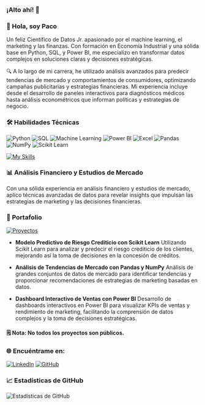### ¡Alto ahí! 👋

<!--
**JosephFaster/JosephFaster** is a ✨ _special_ ✨ repository because its `README.md` (this file) appears on your GitHub profile.
-->
### 👋 Hola, soy Paco

Un feliz Científico de Datos Jr. apasionado por el machine learning, el marketing y las finanzas. Con formación en Economía Industrial y una sólida base en Python, SQL, y Power BI, me especializo en transformar datos complejos en soluciones claras y decisiones estratégicas.

🔍 A lo largo de mi carrera, he utilizado análisis avanzados para predecir tendencias de mercado y comportamientos de consumidores, optimizando campañas publicitarias y estrategias financieras. Mi experiencia incluye desde el desarrollo de paneles interactivos para diagnósticos médicos hasta análisis econométricos que informan políticas y estrategias de negocio.

### 🛠 Habilidades Técnicas
![Python](https://img.shields.io/badge/Python-3776AB?style=for-the-badge&logo=python&logoColor=white)
![SQL](https://img.shields.io/badge/SQL-F80000?style=for-the-badge&logo=MySQL&logoColor=white)
![Machine Learning](https://img.shields.io/badge/Machine_Learning-FF6F00?style=for-the-badge&logo=TensorFlow&logoColor=white)
![Power BI](https://img.shields.io/badge/Power_BI-F2C811?style=for-the-badge&logo=PowerBI&logoColor=black)
![Excel](https://img.shields.io/badge/Excel-217346?style=for-the-badge&logo=microsoftexcel&logoColor=white)
![Pandas](https://img.shields.io/badge/Pandas-150458?style=for-the-badge&logo=pandas&logoColor=white)
![NumPy](https://img.shields.io/badge/NumPy-013243?style=for-the-badge&logo=numpy&logoColor=white)
![Scikit Learn](https://img.shields.io/badge/Scikit_Learn-F7931E?style=for-the-badge&logo=scikitlearn&logoColor=white)

[![My Skills](https://skillicons.dev/icons?i=py,postman,postgres,github,html,css,sklearn,gcp,mysql)](https://skillicons.dev)


### 📊 Análisis Financiero y Estudios de Mercado
Con una sólida experiencia en análisis financiero y estudios de mercado, aplico técnicas avanzadas de datos para revelar insights que impulsan las estrategias de marketing y las decisiones financieras.

### 🎯 Portafolio
[![Proyectos](url-to-project-image.png)](https://github.com/JosephFaster/PROJECT_DATA_SCIENCE)

- **Modelo Predictivo de Riesgo Crediticio con Scikit Learn**
  Utilizando Scikit Learn para analizar y predecir el riesgo crediticio de los clientes, mejorando así la toma de decisiones en la concesión de créditos.

- **Análisis de Tendencias de Mercado con Pandas y NumPy**
  Análisis de grandes conjuntos de datos de mercado para identificar tendencias y proporcionar recomendaciones de estrategias de marketing basadas en datos.

- **Dashboard Interactivo de Ventas con Power BI**
  Desarrollo de dashboards interactivos en Power BI para visualizar KPIs de ventas y rendimiento de marketing, facilitando la comprensión de datos complejos y la toma de decisiones estratégicas.
#### 🗒️ Nota: No todos los proyectos son públicos.

### 🌐 Encuéntrame en:
[![LinkedIn](https://img.shields.io/badge/LinkedIn-0077B5?style=for-the-badge&logo=linkedin&logoColor=white)](tu-enlace-linkedin)
[![GitHub](https://img.shields.io/badge/GitHub-100000?style=for-the-badge&logo=github&logoColor=white)](tu-enlace-github)


### 📈 Estadísticas de GitHub
![Estadísticas de GitHub](https://github-readme-stats.vercel.app/api?username=JosephFaster&show_icons=true&theme=tokyonight)

